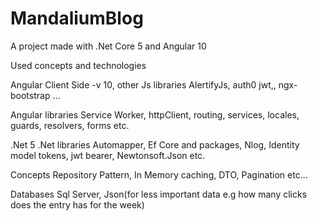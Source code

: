 # MandaliumBlog

A project made with .Net Core 5 and Angular 10

Used concepts and technologies

Angular Client Side -v 10,
  other Js libraries
    AlertifyJs, auth0 jwt,, ngx-bootstrap ...
    
  Angular libraries 
    Service Worker, httpClient, routing, services, locales, guards, resolvers, forms etc.
    
    
.Net 5
  .Net libraries
     Automapper, Ef Core and packages, Nlog, Identity model tokens, jwt bearer, Newtonsoft.Json etc.
     
   Concepts
      Repository Pattern, In Memory caching, DTO,  Pagination etc...
      
   Databases
      Sql Server, Json(for less important data e.g how many clicks does the entry has for the week)
      
    
  
